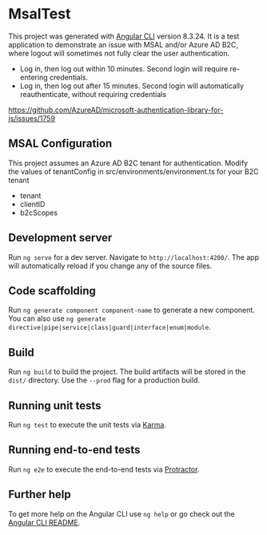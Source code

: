 # MsalTest

This project was generated with [Angular CLI](https://github.com/angular/angular-cli) version 8.3.24. It is a test application to demonstrate an issue with MSAL and/or Azure AD B2C, where logout will sometimes not fully clear the user authentication.
* Log in, then log out within 10 minutes. Second login will require re-entering credentials.
* Log in, then log out after 15 minutes. Second login will automatically reauthenticate, without requiring credentials

https://github.com/AzureAD/microsoft-authentication-library-for-js/issues/1759

## MSAL Configuration

This project assumes an Azure AD B2C tenant for authentication. Modify the values of tenantConfig in src/environments/environment.ts for your B2C tenant
* tenant
* clientID
* b2cScopes

## Development server

Run `ng serve` for a dev server. Navigate to `http://localhost:4200/`. The app will automatically reload if you change any of the source files.

## Code scaffolding

Run `ng generate component component-name` to generate a new component. You can also use `ng generate directive|pipe|service|class|guard|interface|enum|module`.

## Build

Run `ng build` to build the project. The build artifacts will be stored in the `dist/` directory. Use the `--prod` flag for a production build.

## Running unit tests

Run `ng test` to execute the unit tests via [Karma](https://karma-runner.github.io).

## Running end-to-end tests

Run `ng e2e` to execute the end-to-end tests via [Protractor](http://www.protractortest.org/).

## Further help

To get more help on the Angular CLI use `ng help` or go check out the [Angular CLI README](https://github.com/angular/angular-cli/blob/master/README.md).
